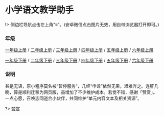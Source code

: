 # 小学语文教学助手

!> 侧边栏导航点击左上角“≡”。(安卓微信点击图片无效，用自带浏览器打开即可。)

### 年级

[一年级上册](/1a.md) / [二年级上册](/2a.md) / [三年级上册](/3a.md) / [四年级上册](/4a.md) / [五年级上册](/5a.md) / [六年级上册](/6a.md)

[一年级下册](/1b.md) / [二年级下册](/2b.md) / [三年级下册](/3b.md) / [四年级下册](/4b.md) / [五年级下册](/5b.md) / [六年级下册](/6b.md)

### 说明

甚是无语，原小程序莫名被“暂停服务”，几经“申诉”依然无果，艰难弃之。连肝几晚，算是顺利迁移为网页版，虽增加了不少维护成本。若觉不错，感谢「赞赏」。一点心愿，召唤志同道合小伙伴，共同维护“单元内容文本及相关资源”。

?> <a class="zoom" href="https://cdn.edui.fun/images/pay.webp">赞赏</a>